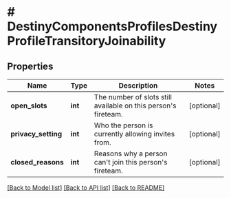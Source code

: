 # # DestinyComponentsProfilesDestinyProfileTransitoryJoinability

## Properties

Name | Type | Description | Notes
------------ | ------------- | ------------- | -------------
**open_slots** | **int** | The number of slots still available on this person&#39;s fireteam. | [optional]
**privacy_setting** | **int** | Who the person is currently allowing invites from. | [optional]
**closed_reasons** | **int** | Reasons why a person can&#39;t join this person&#39;s fireteam. | [optional]

[[Back to Model list]](../../README.md#models) [[Back to API list]](../../README.md#endpoints) [[Back to README]](../../README.md)
